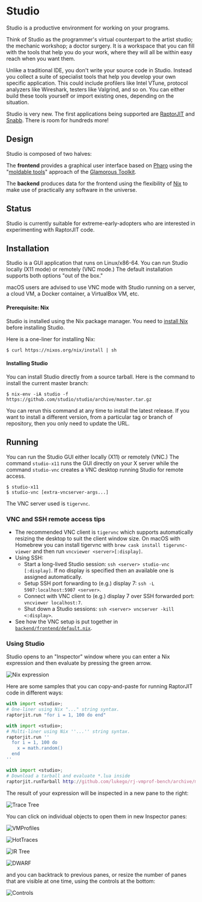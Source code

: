 # Studio

Studio is a productive environment for working on your programs.

Think of Studio as the programmer's virtual counterpart to the artist
studio; the mechanic workshop; a doctor surgery. It is a workspace
that you can fill with the tools that help you do your work, where
they will all be within easy reach when you want them.

Unlike a traditional IDE, you don't write your source code in Studio.
Instead you collect a suite of specialist tools that help you develop
your own specific application. This could include profilers like Intel
VTune, protocol analyzers like Wireshark, testers like Valgrind, and
so on. You can either build these tools yourself or import existing
ones, depending on the situation.

Studio is very new. The first applications being supported are
[RaptorJIT](https://github.com/raptorjit/raptorjit) and
[Snabb](https://github.com/snabbco/snabb). There is room for hundreds
more!

## Design

Studio is composed of two halves:

The **frontend** provides a graphical user interface based on
[Pharo](http://pharo.org/) using the "[moldable tools](http://scg.unibe.ch/news/2016-10-02_23-15-02Chis16d)" approach of the
[Glamorous Toolkit](http://gtoolkit.org/).

The **backend** produces data for the frontend using the flexibility of [Nix](http://nixos.org/nix/) to make use of practically any software in the universe.

## Status

Studio is currently suitable for extreme-early-adopters who are
interested in experimenting with RaptorJIT code.

## Installation

Studio is a GUI application that runs on Linux/x86-64. You can run
Studio locally (X11 mode) or remotely (VNC mode.) The default
installation supports both options "out of the box."

macOS users are advised to use VNC mode with Studio running on a
server, a cloud VM, a Docker container, a VirtualBox VM, etc.

#### Prerequisite: Nix

Studio is installed using the Nix package manager. You need
to [install Nix](https://nixos.org/nix/) before installing Studio.

Here is a one-liner for installing Nix:

```
$ curl https://nixos.org/nix/install | sh
```

#### Installing Studio

You can install Studio directly from a source tarball. Here is the
command to install the current master branch:

```
$ nix-env -iA studio -f https://github.com/studio/studio/archive/master.tar.gz
```

You can rerun this command at any time to install the latest release.
If you want to install a different version, from a particular tag or
branch of repository, then you only need to update the URL.

## Running

You can run the Studio GUI either locally (X11) or remotely (VNC.) The
command `studio-x11` runs the GUI directly on your X server while the
command `studio-vnc` creates a VNC desktop running Studio for remote
access.

```
$ studio-x11
$ studio-vnc [extra-vncserver-args...]
```

The VNC server used is `tigervnc`.

### VNC and SSH remote access tips

- The recommended VNC client is `tigervnc` which supports automatically resizing the desktop to suit the client window size. On macOS with Homebrew you can install tigervnc with `brew cask install tigervnc-viewer` and then run `vncviewer <server>[:display]`.
- Using SSH:
    - Start a long-lived Studio session: `ssh <server> studio-vnc [:display]`. If no display is specified then an available one is assigned automatically.
    - Setup SSH port forwarding to (e.g.) display 7: `ssh -L 5907:localhost:5907 <server>`.
    - Connect with VNC client to (e.g.) display 7 over SSH forwarded port: `vncviewer localhost:7`.
    - Shut down a Studio sessions: `ssh <server> vncserver -kill <:display>`.
- See how the VNC setup is put together in [`backend/frontend/default.nix`](backend/frontend/default.nix).

### Using Studio

Studio opens to an "Inspector" window where you can enter a Nix expression and then evaluate by pressing the green arrow.

![Nix expression](doc/images/Nix.png)

Here are some samples that you can copy-and-paste for running RaptorJIT code in different ways:

```nix
with import <studio>;
# One-liner using Nix "..." string syntax.
raptorjit.run "for i = 1, 100 do end"
```

```nix
with import <studio>;
# Multi-liner using Nix ''...'' string syntax.
raptorjit.run ''
  for i = 1, 100 do
    x = math.random()
  end
''
```

```nix
with import <studio>;
# Download a tarball and evaluate *.lua inside
raptorjit.runTarball http://github.com/lukego/rj-vmprof-bench/archive/master.tar.gz
```

The result of your expression will be inspected in a new pane to the right:

![Trace Tree](doc/images/TraceTree.png)

You can click on individual objects to open them in new Inspector panes:

![VMProfiles](doc/images/VMProfiles.png)

![HotTraces](doc/images/HotTraces.png)

![IR Tree](doc/images/IRTree.png)

![DWARF](doc/images/DWARF.png)

and you can backtrack to previous panes, or resize the number of panes that are visible at one time, using the controls at the bottom:

![Controls](doc/images/Controls.png)

